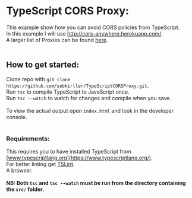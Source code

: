 # TypeScript CORS Proxy:
This example show how you can avoid CORS policies from TypeScript. <br>
In this example I will use http://cors-anywhere.herokuapp.com/. <br>
A larger list of Proxies can be found [here](https://gist.github.com/jimmywarting/ac1be6ea0297c16c477e17f8fbe51347).
<br><br>

## How to get started:
Clone repo with `git clone https://github.com/sebkirller/TypeScriptCORSProxy.git`.<br>
Run `tsc` to compile TypeScript to JavaScript once. <br>
Run `tsc --watch` to watch for changes and compile when you save. <br> <br>
To view the actual output open `index.html` and look in the developer console.<br> <br>


### Requirements:
This requires you to have installed TypeScript from [www.typescriptlang.org](https://www.typescriptlang.org/). <br>
For better linting get [TSLint](https://palantir.github.io/tslint/). <br>
A browser. <br> <br>
**NB: Both `tsc` and `tsc --watch` must be run from the directory containing the `src/` folder.** 
